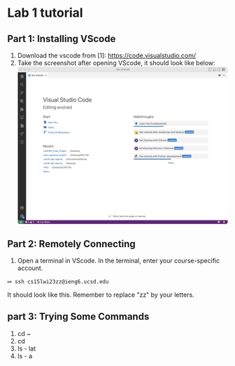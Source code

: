 # Lab 1 tutorial 

## Part 1: Installing VScode
1. Download the vscode from [1]: https://code.visualstudio.com/
2. Take the screenshot after opening VScode, it should look like below:
![Image](vscode.jpg)

## Part 2: Remotely Connecting
1. Open a terminal in VScode. In the terminal, enter your course-specific account.
```
⤇ ssh cs15lwi23zz@ieng6.ucsd.edu
``` 
It should look like this. Remember to replace "zz" by your letters.

## part 3: Trying Some Commands
1. cd ~
2. cd
3. ls - lat
4. ls - a

